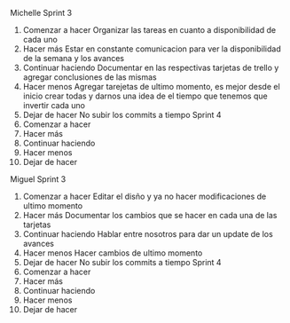 Michelle 
Sprint 3
  1. Comenzar a hacer
    Organizar las tareas en cuanto a disponibilidad de cada uno
  2. Hacer más
    Estar en constante comunicacion para ver la disponibilidad de la semana y los avances
  3. Continuar haciendo
    Documentar en las respectivas tarjetas de trello y agregar conclusiones de las mismas
  4. Hacer menos
    Agregar tarejetas de ultimo momento, es mejor desde el inicio crear todas y darnos una idea de el tiempo que tenemos que invertir cada uno
  5. Dejar de hacer
    No subir los commits a tiempo 
Sprint 4 
  1. Comenzar a hacer
  2. Hacer más
  3. Continuar haciendo
  4. Hacer menos
  5. Dejar de hacer

Miguel
Sprint 3
  1. Comenzar a hacer
    Editar el disño y ya no hacer modificaciones de ultimo momento
  2. Hacer más
    Documentar los cambios que se hacer en cada una de las tarjetas
  3. Continuar haciendo
    Hablar entre nosotros para dar un update de los avances
  4. Hacer menos
    Hacer cambios de ultimo momento
  5. Dejar de hacer
    No subir los commits a tiempo
Sprint 4 
  1. Comenzar a hacer
  2. Hacer más
  3. Continuar haciendo
  4. Hacer menos
  5. Dejar de hacer
